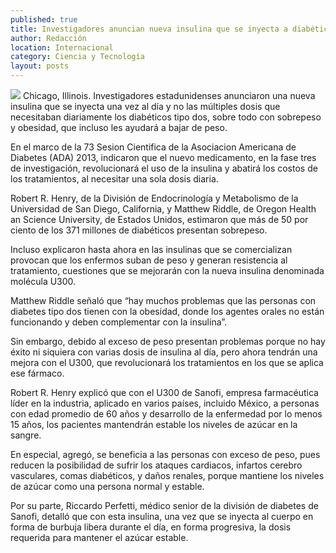 ```yaml
---
published: true
title: Investigadores anuncian nueva insulina que se inyecta a diabéticos una vez al día
author: Redacción
location: Internacional
category: Ciencia y Tecnología
layout: posts
---
```


![](http://i.imgur.com/Ra062Odm.jpg)
Chicago, Illinois. Investigadores estadunidenses anunciaron una nueva insulina que se inyecta una vez al día y no las múltiples dosis que necesitaban diariamente los diabéticos tipo dos, sobre todo con sobrepeso y obesidad, que incluso les ayudará a bajar de peso.

En el marco de la 73 Sesion Cientifica de la Asociacion Americana de Diabetes (ADA) 2013, indicaron que el nuevo medicamento, en la fase tres de investigación, revolucionará el uso de la insulina y abatirá los costos de los tratamientos, al necesitar una sola dosis diaria.

Robert R. Henry, de la División de Endocrinología y Metabolismo de la Universidad de San Diego, California, y Matthew Riddle, de Oregon Health an Science University, de Estados Unidos, estimaron que más de 50 por ciento de los 371 millones de diabéticos presentan sobrepeso.

Incluso explicaron hasta ahora en las insulinas que se comercializan provocan que los enfermos suban de peso y generan resistencia al tratamiento, cuestiones que se mejorarán con la nueva insulina denominada molécula U300.

Matthew Riddle señaló que “hay muchos problemas que las personas con diabetes tipo dos tienen con la obesidad, donde los agentes orales no están funcionando y deben complementar con la insulina”.

Sin embargo, debido al exceso de peso presentan problemas porque no hay éxito ni siquiera con varias dosis de insulina al día, pero ahora tendrán una mejora con el U300, que revolucionará los tratamientos en los que se aplica ese fármaco.

Robert R. Henry explicó que con el U300 de Sanofi, empresa farmacéutica líder en la industria, aplicado en varios países, incluido México, a personas con edad promedio de 60 años y desarrollo de la enfermedad por lo menos 15 años, los pacientes mantendrán estable los niveles de azúcar en la sangre.

En especial, agregó, se beneficia a las personas con exceso de peso, pues reducen la posibilidad de sufrir los ataques cardiacos, infartos cerebro vasculares, comas diabéticos, y daños renales, porque mantiene los niveles de azúcar como una persona normal y estable.

Por su parte, Riccardo Perfetti, médico senior de la división de diabetes de Sanofi, detalló que con esta insulina, una vez que se inyecta al cuerpo en forma de burbuja libera durante el día, en forma progresiva, la dosis requerida para mantener el azúcar estable.
